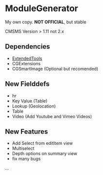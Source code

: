 # ModuleGenerator
My own copy. **NOT OFFICIAL**, but stable

CMSMS Version > 1.11 not 2.x

## Dependencies
* [ExtendedTools](https://github.com/albertcansado/ExtendedTools)
* CGExtensions
* CGSmartImage (Optional but recomended)

## New Fielddefs
* hr
* Key Value (Table)
* Lookup (Geolocation)
* Table
* Video (Add Youtube and Vimeo Videos)

## New Features
* Add Select from editItem view
* Multiselect
* Depth options on summary view
* fix many bugs

...
